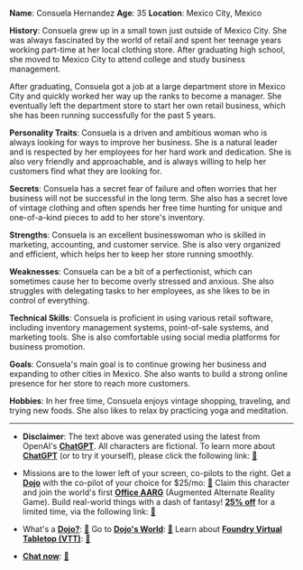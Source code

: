 **Name**: Consuela Hernandez
**Age**: 35
**Location**: Mexico City, Mexico

**History**:
Consuela grew up in a small town just outside of Mexico City. She was always fascinated by the world of retail and spent her teenage years working part-time at her local clothing store. After graduating high school, she moved to Mexico City to attend college and study business management.

After graduating, Consuela got a job at a large department store in Mexico City and quickly worked her way up the ranks to become a manager. She eventually left the department store to start her own retail business, which she has been running successfully for the past 5 years.

**Personality Traits**:
Consuela is a driven and ambitious woman who is always looking for ways to improve her business. She is a natural leader and is respected by her employees for her hard work and dedication. She is also very friendly and approachable, and is always willing to help her customers find what they are looking for.

**Secrets**:
Consuela has a secret fear of failure and often worries that her business will not be successful in the long term. She also has a secret love of vintage clothing and often spends her free time hunting for unique and one-of-a-kind pieces to add to her store's inventory.

**Strengths**:
Consuela is an excellent businesswoman who is skilled in marketing, accounting, and customer service. She is also very organized and efficient, which helps her to keep her store running smoothly.

**Weaknesses**:
Consuela can be a bit of a perfectionist, which can sometimes cause her to become overly stressed and anxious. She also struggles with delegating tasks to her employees, as she likes to be in control of everything.

**Technical Skills**:
Consuela is proficient in using various retail software, including inventory management systems, point-of-sale systems, and marketing tools. She is also comfortable using social media platforms for business promotion.

**Goals**:
Consuela's main goal is to continue growing her business and expanding to other cities in Mexico. She also wants to build a strong online presence for her store to reach more customers.

**Hobbies**:
In her free time, Consuela enjoys vintage shopping, traveling, and trying new foods. She also likes to relax by practicing yoga and meditation.

---
* **Disclaimer**: The text above was generated using the latest from OpenAI's [**ChatGPT**](https://openai.com/blog/chatgpt/).  All characters are fictional.  To learn more about [**ChatGPT**](https://openai.com/blog/chatgpt/) (or to try it yourself), please click the following link: [:closed_book:](https://openai.com/blog/chatgpt/)

* Missions are to the lower left of your screen, co-pilots to the right. Get a [**Dojo**](https://workmates.live/marketplace) with the co-pilot of your choice for $25/mo: [:green_book:](https://workmates.live/marketplace) Claim this character and join the world's first [**Office AARG**](https://dojos.world) (Augmented Alternate Reality Game). Build real-world things with a dash of fantasy! [**25% off**](https://blog.workmates.live/deal-on-a-dojo) for a limited time, via the following link: [:green_book:](https://blog.workmates.live/deal-on-a-dojo) 

* What's a [**Dojo?**](https://workdojos.com): [:blue_book:](https://workdojos.com)  Go to [**Dojo's World**](https://dojos.world): [:blue_book:](https://dojos.world)  Learn about [**Foundry Virtual Tabletop (VTT)**](https://foundryvtt.com): [:closed_book:](https://foundryvtt.com/)

* [**Chat now**](https://chat.workmates.live/channel/support): [:ledger:](https://chat.workmates.live/channel/support)
